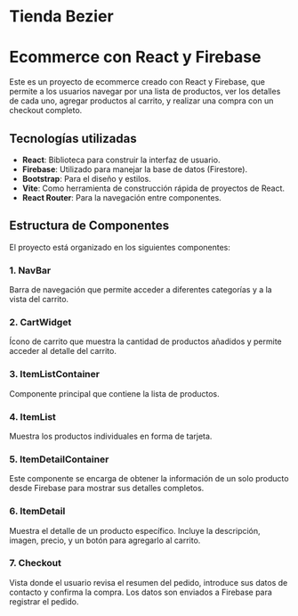 # Tienda Bezier

# Ecommerce con React y Firebase

Este es un proyecto de ecommerce creado con React y Firebase, que permite a los usuarios navegar por una lista de productos, ver los detalles de cada uno, agregar productos al carrito, y realizar una compra con un checkout completo.

## Tecnologías utilizadas

- **React**: Biblioteca para construir la interfaz de usuario.
- **Firebase**: Utilizado para manejar la base de datos (Firestore).
- **Bootstrap**: Para el diseño y estilos.
- **Vite**: Como herramienta de construcción rápida de proyectos de React.
- **React Router**: Para la navegación entre componentes.

## Estructura de Componentes

El proyecto está organizado en los siguientes componentes:

### 1. **NavBar**

Barra de navegación que permite acceder a diferentes categorías y a la vista del carrito.

### 2. **CartWidget**

Ícono de carrito que muestra la cantidad de productos añadidos y permite acceder al detalle del carrito.

### 3. **ItemListContainer**

Componente principal que contiene la lista de productos.

### 4. **ItemList**

Muestra los productos individuales en forma de tarjeta.

### 5. **ItemDetailContainer**

Este componente se encarga de obtener la información de un solo producto desde Firebase para mostrar sus detalles completos.

### 6. **ItemDetail**

Muestra el detalle de un producto específico. Incluye la descripción, imagen, precio, y un botón para agregarlo al carrito.

### 7. **Checkout**

Vista donde el usuario revisa el resumen del pedido, introduce sus datos de contacto y confirma la compra. Los datos son enviados a Firebase para registrar el pedido.
